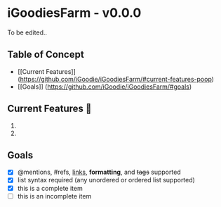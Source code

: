 # iGoodiesFarm - v0.0.0
To be edited..
## Table of Concept
* [[Current Features]] (https://github.com/iGoodie/iGoodiesFarm/#current-features-poop)
* [[Goals]] (https://github.com/iGoodie/iGoodiesFarm/#goals)

## Current Features :poop:

1. 
2. 

## Goals
- [x] @mentions, #refs, [links](), **formatting**, and <del>tags</del> supported
- [x] list syntax required (any unordered or ordered list supported)
- [x] this is a complete item
- [ ] this is an incomplete item
